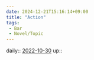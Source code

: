 ```yaml
---
date: 2024-12-21T15:16:14+09:00
title: "Action"
tags:
 - Bar
 - Novel/Topic
---
```


daily:: [2022-10-30](Daily_Note/2022-10-30.md)
up::